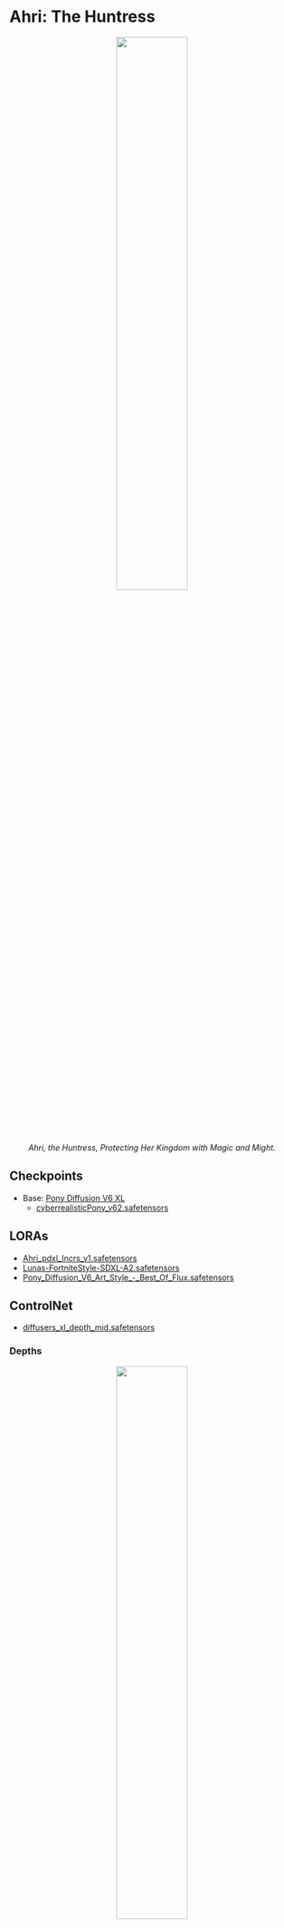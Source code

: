 # Ahri: The Huntress

<p align="center">
    <img width="50%" src="./ahri-the-huntress.png"><br/>
    <i>Ahri, the Huntress, Protecting Her Kingdom with Magic and Might.</i>
</p>

## Checkpoints

* Base: [Pony Diffusion V6 XL](https://civitai.com/models/257749/pony-diffusion-v6-xl)
  * [cyberrealisticPony_v62.safetensors](https://civitai.com/models/443821?modelVersionId=741433)

## LORAs

* [Ahri_pdxl_Incrs_v1.safetensors](https://civitai.com/models/586908/ahri-or-league-of-legends-or-all-20-skins-or-character-pack-lora-xl)
* [Lunas-FortniteStyle-SDXL-A2.safetensors](https://civitai.com/models/354225/fortnite-nsfwhelix3d-style-or-loralocon-or-sdxl-pony)
* [Pony_Diffusion_V6_Art_Style_-_Best_Of_Flux.safetensors](https://civitai.com/models/630077?modelVersionId=710683)

## ControlNet

* [diffusers_xl_depth_mid.safetensors](https://huggingface.co/lllyasviel/sd_control_collection/tree/main)

### Depths

<p align="center">
    <img width="50%" src="./images/5m3o80vw6g_555928.jpg"><br/>
    <i>5m3o80vw6g_555928.jpg</i>
</p>

## Upscalers

* [4x-UltraSharp.pth](https://openmodeldb.info/models/4x-UltraSharp)
